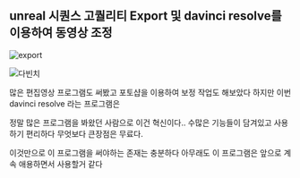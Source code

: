 ## unreal 시퀀스 고퀄리티 Export 및 davinci resolve를 이용하여 동영상 조정
![export](https://github.com/kdw1234/TIL/assets/57427834/38a89632-2294-44be-b9a1-66f994992423)

![다빈치](https://github.com/kdw1234/TIL/assets/57427834/254972bc-f673-4eeb-a43e-ecb3de62bc03)

많은 편집영상 프로그램도 써봤고 포토샵을 이용하여 보정 작업도 해보았다 하지만 이번 davinci resolve 라는 프로그램은

정말 많은 프로그램을 봐왔던 사람으로 이건 혁신이다.. 수많은 기능들이 담겨있고 사용하기 편리하다 무엇보다 큰장점은 무료다.

이것만으로 이 프로그램을 써야하는 존재는 충분하다 아무래도 이 프로그램은 앞으로 계속 애용하면서 사용할거 같다


